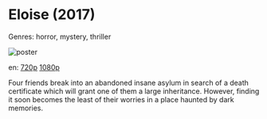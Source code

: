 # Eloise (2017)

Genres: horror, mystery, thriller

![poster](http://image.tmdb.org/t/p/w500/mvjzPdvobEhLLqtmFNADEl1xPrF.jpg)

en:
  [720p](magnet:?xt=urn:btih:B81207789FF260F6E2E313A3384E53EA55C12680&tr=udp://glotorrents.pw:6969/announce&tr=udp://tracker.opentrackr.org:1337/announce&tr=udp://torrent.gresille.org:80/announce&tr=udp://tracker.openbittorrent.com:80&tr=udp://tracker.coppersurfer.tk:6969&tr=udp://tracker.leechers-paradise.org:6969&tr=udp://p4p.arenabg.ch:1337&tr=udp://tracker.internetwarriors.net:1337)
  [1080p](magnet:?xt=urn:btih:4E98FB080EC29F0377B3A28E997DAD33C944244E&tr=udp://glotorrents.pw:6969/announce&tr=udp://tracker.opentrackr.org:1337/announce&tr=udp://torrent.gresille.org:80/announce&tr=udp://tracker.openbittorrent.com:80&tr=udp://tracker.coppersurfer.tk:6969&tr=udp://tracker.leechers-paradise.org:6969&tr=udp://p4p.arenabg.ch:1337&tr=udp://tracker.internetwarriors.net:1337)
  


Four friends break into an abandoned insane asylum in search of a death certificate which will grant one of them a large inheritance. However, finding it soon becomes the least of their worries in a place haunted by dark memories.